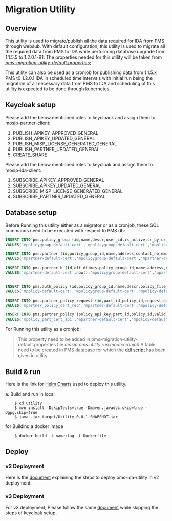 # Migration Utility

## Overview

This utility is used to migrate/publish all the data required for IDA from PMS through websub. With default configuration, this utility is used to migrate all the required data from PMS to IDA while performing database upgrade from 1.1.5.5 to 1.2.0.1-B1. The properties needed for this utility will be taken from [_pms-migration-utility-default.properties_](https://github.com/mosip/mosip-config/blob/develop-v3/pms-migration-utility-default.properties);

This utility can also be used as a cronjob for publishing data from 1.1.5.x PMS t0 1.2.0.1 IDA in scheduled time intervals with initial run being the migration of all necessary data from PMS to IDA and scheduling of this utility is expected to be done through kubernetes.

## Keycloak setup

Please add the below mentioned roles to keycloack and assign them to mosip-partner-client:
1. PUBLISH_APIKEY_APPROVED_GENERAL
2. PUBLISH_APIKEY_UPDATED_GENERAL
3. PUBLISH_MISP_LICENSE_GENERATED_GENERAL
4. PUBLISH_PARTNER_UPDATED_GENERAL
5. CREATE_SHARE

Please add the below mentioned roles to keycloak and assign them to mosip-ida-client:
1. SUBSCRIBE_APIKEY_APPROVED_GENERAL
2. SUBSCRIBE_APIKEY_UPDATED_GENERAL
3. SUBSCRIBE_MISP_LICENSE_GENERATED_GENERAL
4. SUBSCRIBE_PARTNER_UPDATED_GENERAL


## Database setup

Before Running this utility either as a migrator or as a cronjob, these SQL commands need to be executed with respect to PMS db:

``` sql
INSERT INTO pms.policy_group (id,name,descr,user_id,is_active,cr_by,cr_dtimes,upd_by,upd_dtimes,is_deleted,del_dtimes) 
VALUES('mpolicygroup-default-cert','mpolicygroup-default-cert','mpolicygroup-default-cert','superadmin',true,'superadmin',now(),'superadmin',now(),false,NULL) ON CONFLICT (id) DO NOTHING;

INSERT INTO pms.partner (id,policy_group_id,name,address,contact_no,email_id,certificate_alias,user_id,partner_type_code,approval_status,is_active,cr_by,cr_dtimes,upd_by,upd_dtimes,is_deleted,del_dtimes) 
VALUES('mpartner-default-cert','mpolicygroup-default-cert','mpartner-default-cert','mpartner-default-cert','9232121212','info@mosip.io',NULL,'mpartner-default-cert','Credential_Partner','approved',true,'superadmin',now(),'superadmin',now(),false,NULL) ON CONFLICT (id) DO NOTHING;

INSERT INTO pms.partner_h (id,eff_dtimes,policy_group_id,name,address,contact_no,email_id,certificate_alias,user_id,partner_type_code,approval_status,is_active,cr_by,cr_dtimes,upd_by,upd_dtimes,is_deleted,del_dtimes) 
VALUES('mpartner-default-cert',now(),'mpolicygroup-default-cert','mpartner-default-cert','mpartner-default-cert','9232121212','info@mosip.io',NULL,'mpartner-default-cert','Credential_Partner','approved',true,'superadmin',now(),'superadmin',now(),false,NULL) ON CONFLICT (id, eff_dtimes) DO NOTHING;


INSERT INTO pms.auth_policy (id,policy_group_id,name,descr,policy_file_id,policy_type,"version",policy_schema,valid_from_date,valid_to_date,is_active,cr_by,cr_dtimes,upd_by,upd_dtimes,is_deleted,del_dtimes) 
VALUES('mpolicy-default-cert','mpolicygroup-default-cert','mpolicy-default-cert','mpolicy-default-cert','{"shareableAttributes":[{"attributeName":"fullName","source":[{"attribute":"fullName"}],"encrypted":true},{"attributeName":"dateOfBirth","source":[{"attribute":"dateOfBirth"}],"encrypted":true},{"attributeName":"gender","source":[{"attribute":"gender"}],"encrypted":true},{"attributeName":"phone","source":[{"attribute":"phone"}],"encrypted":true},{"attributeName":"email","source":[{"attribute":"email"}],"encrypted":true},{"attributeName":"addressLine1","source":[{"attribute":"addressLine1"}],"encrypted":true},{"attributeName":"addressLine2","source":[{"attribute":"addressLine2"}],"encrypted":true},{"attributeName":"addressLine3","source":[{"attribute":"addressLine3"}],"encrypted":true},{"attributeName":"region","source":[{"attribute":"region"}],"encrypted":true},{"attributeName":"province","source":[{"attribute":"province"}],"encrypted":true},{"attributeName":"city","source":[{"attribute":"city"}],"encrypted":true},{"attributeName":"postalCode","source":[{"attribute":"postalCode"}],"encrypted":true},{"attributeName":"individualBiometrics","group":"CBEFF","source":[{"attribute":"individualBiometrics"}],"encrypted":true,"format":"extraction"}],"dataSharePolicies":{"typeOfShare":"Data Share","validForInMinutes":"30","transactionsAllowed":"2","encryptionType":"none","shareDomain":"datashare.datashare","source":"ID Repository"}}','DataShare','1','https://schemas.mosip.io/v1/auth-policy',now(),now()+interval '12 years',true,'admin',now(),'admin',now(),false,NULL) ON CONFLICT (id) DO NOTHING;

INSERT INTO pms.partner_policy_request (id,part_id,policy_id,request_datetimes,request_detail,status_code,cr_by,cr_dtimes,upd_by,upd_dtimes,is_deleted,del_dtimes) 
VALUES('mpartner_policy_cert_req','mpartner-default-cert','mpolicy-default-cert',now(),'mpolicy-default-cert','approved','admin',now(),'admin',now(),NULL,NULL) ON CONFLICT (id) DO NOTHING;

INSERT INTO pms.partner_policy (policy_api_key,part_id,policy_id,valid_from_datetime,valid_to_datetime,is_active,cr_by,cr_dtimes,upd_by,upd_dtimes,is_deleted,del_dtimes) 
VALUES('mpolicy_part_cert_api','mpartner-default-cert','mpolicy-default-cert',now(),now()+interval '12 years',true,'admin',now(),'admin',now(),false,NULL) ON CONFLICT (policy_api_key) DO NOTHING;

```

For Running this utility as a cronjob:
> This property need to be added in pms-migration-utility-default.properties file _mosip.pms.utility.run.mode:cronjob_
> A table need to be created in PMS database for which the [ddl script](https://github.com/mosip/migration-utility/blob/develop/pms-115-120/db_scripts/migration-scripts.sql) has been given in utility.


## Build & run 

Here is the link for [Helm Charts](https://github.com/mosip/mosip-helm/tree/develop/charts/pms-migration-utility) used to deploy this utility.

a. Build and run in local
```shell
    $ cd utility
    $ mvn install -DskipTests=true -Dmaven.javadoc.skip=true -Dgpg.skip=true
    $ java -jar target/Utility-0.0.1-SNAPSHOT.jar
```

for Building a docker image 
```console
    $ docker build -t name:tag -f Dockerfile
```

## Deploy

### v2 Deployment

Here is the [document](https://github.com/mosip/migration-utility/blob/develop/pms-115-120/Steps_to_deploy_pms-migration-utility_in_v2_deployment.pdf) explaining the steps to deploy pms-ida-utility in v2 deployment.

### v3 Deployment

For v3 deployment, Please follow the same [document](https://github.com/mosip/migration-utility/blob/develop/pms-115-120/Steps_to_deploy_pms-migration-utility_in_v2_deployment.pdf) while skipping the steps of keycloak setup.

